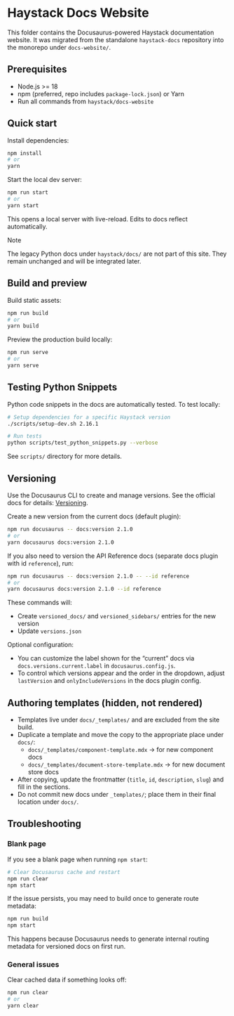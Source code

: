 # Haystack Docs Website

This folder contains the Docusaurus-powered Haystack documentation website. It was migrated from the standalone `haystack-docs` repository into the monorepo under `docs-website/`.

## Prerequisites

- Node.js >= 18
- npm (preferred, repo includes `package-lock.json`) or Yarn
- Run all commands from `haystack/docs-website`

## Quick start

Install dependencies:

```bash
npm install
# or
yarn
```

Start the local dev server:

```bash
npm run start
# or
yarn start
```

This opens a local server with live-reload. Edits to docs reflect automatically.

> [!NOTE]
> The legacy Python docs under `haystack/docs/` are not part of this site. They remain unchanged and will be integrated later.

## Build and preview

Build static assets:

```bash
npm run build
# or
yarn build
```

Preview the production build locally:

```bash
npm run serve
# or
yarn serve
```

## Testing Python Snippets

Python code snippets in the docs are automatically tested. To test locally:

```bash
# Setup dependencies for a specific Haystack version
./scripts/setup-dev.sh 2.16.1

# Run tests
python scripts/test_python_snippets.py --verbose
```

See `scripts/` directory for more details.

## Versioning

Use the Docusaurus CLI to create and manage versions. See the official docs for details: [Versioning](https://docusaurus.io/docs/versioning).

Create a new version from the current docs (default plugin):

```bash
npm run docusaurus -- docs:version 2.1.0
# or
yarn docusaurus docs:version 2.1.0
```

If you also need to version the API Reference docs (separate docs plugin with id `reference`), run:

```bash
npm run docusaurus -- docs:version 2.1.0 -- --id reference
# or
yarn docusaurus docs:version 2.1.0 --id reference
```

These commands will:
- Create `versioned_docs/` and `versioned_sidebars/` entries for the new version
- Update `versions.json`

Optional configuration:
- You can customize the label shown for the “current” docs via `docs.versions.current.label` in `docusaurus.config.js`.
- To control which versions appear and the order in the dropdown, adjust `lastVersion` and `onlyIncludeVersions` in the docs plugin config.

## Authoring templates (hidden, not rendered)

- Templates live under `docs/_templates/` and are excluded from the site build.
- Duplicate a template and move the copy to the appropriate place under `docs/`:
  - `docs/_templates/component-template.mdx` → for new component docs
  - `docs/_templates/document-store-template.mdx` → for new document store docs
- After copying, update the frontmatter (`title`, `id`, `description`, `slug`) and fill in the sections.
- Do not commit new docs under `_templates/`; place them in their final location under `docs/`.

## Troubleshooting

### Blank page

If you see a blank page when running `npm start`:

```bash
# Clear Docusaurus cache and restart
npm run clear
npm start
```

If the issue persists, you may need to build once to generate route metadata:

```bash
npm run build
npm start
```

This happens because Docusaurus needs to generate internal routing metadata for versioned docs on first run.

### General issues

Clear cached data if something looks off:

```bash
npm run clear
# or
yarn clear
```
